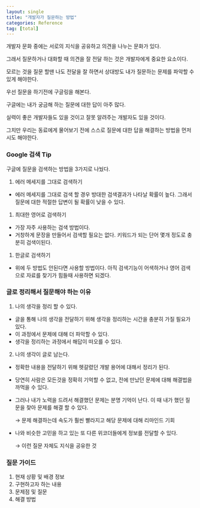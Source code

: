 ```yaml
---
layout: single
title: "개발자가 질문하는 방법"
categories: Reference
tag: [total]
---
```


개발자 문화 중에는 서로의 지식을 공유하고 의견을 나누는 문화가 있다.

그래서 질문하거나 대화할 때 의견을 잘 전달 하는 것은 개발자에게 중요한 요소이다.

모르는 것을 질문 할땐 나도 전달을 잘 하면서 상대방도 내가 질문하는 문제를 파악할 수 있게 해야한다.

우선 질문을 하기전에 구글링을 해본다.

구글에는 내가 궁금해 하는 질문에 대한 답이 아주 많다.

실력이 좋은 개발자들도 있을 것이고 잘못 알려주는 개발자도 있을 것이다.

그치만 우리는 동료에게 물어보기 전에 스스로 질문에 대한 답을 해결하는 방법을 먼저 시도 해야한다.

### Google 검색 Tip

구글에 질문을 검색하는 방법을 3가지로 나눴다.

1. 에러 메세지를 그대로 검색하기

- 에러 메세지를 그대로 검색 할 경우 방대한 검색결과가 나타날 확률이 높다. 그래서 질문에 대한 적절한 답변이 될 확률이 낮을 수 있다.

1. 최대한 영어로 검색하기

- 가장 자주 사용하는 검색 방법이다.
- 거창하게 문장을 만들어서 검색할 필요는 없다. 키워드가 되는 단어 몇개 정도로 충분히 검색이된다.

1. 한글로 검색하기

- 위에 두 방법도 안된다면 사용할 방법이다. 아직 검색기능이 어색하거나 영어 검색으로 자료를 찾기가 힘들때 사용하면 되겠다.

### 글로 정리해서 질문해야 하는 이유

1. 나의 생각을 정리 할 수 있다.

- 글을 통해 나의 생각을 전달하기 위해 생각을 정리하는 시간을 충분히 가질 필요가 있다.
- 이 과정에서 문제에 대해 더 파악할 수 있다.
- 생각을 정리하는 과정에서 해답이 떠오를 수 있다.

2. 나의 생각이 글로 남는다.

- 정확한 내용을 전달하기 위해 헷갈렸던 개발 용어에 대해서 정리가 된다.

- 당연히 사람은 모든것을 정확히 기억할 수 없고, 전에 만났던 문제에 대해 해결법을 까먹을 수 있다.

- 그러나 내가 노력을 드려서 해결했던 문제는 분명 기억이 난다. 이 때 내가 했던 질문을 찾아 문제를 해결 할 수 있다.

  → 문제 해결하는데 속도가 훨씬 빨라지고 해당 문제에 대해 리마인드 기회

- 나와 비슷한 고민을 하고 있는 또 다른 위코더들에게 정보를 전달할 수 있다.

  → 이런 질문 자체도 지식을 공유한 것

### 질문 가이드

1. 현재 상황 및 배경 정보
2. 구현하고자 하는 내용
3. 문제점 및 질문
4. 해결 방법
